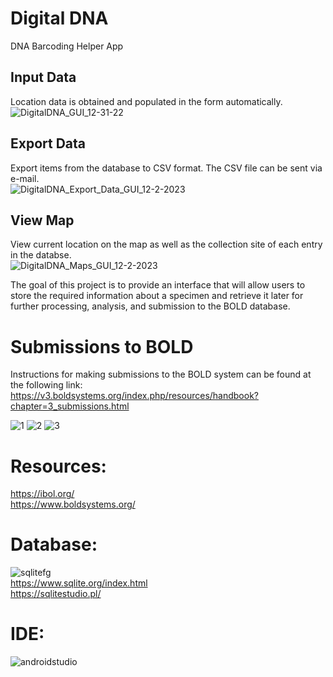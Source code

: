 # Digital DNA   
DNA Barcoding Helper App  

## Input Data  
Location data is obtained and populated in the form automatically. 
![DigitalDNA_GUI_12-31-22](https://user-images.githubusercontent.com/22214754/210152670-321cccfa-be72-4ebd-ad20-37069b3fbde6.gif)  

## Export Data
Export items from the database to CSV format. The CSV file can be sent via e-mail.  
![DigitalDNA_Export_Data_GUI_12-2-2023](https://user-images.githubusercontent.com/22214754/210271159-1301f03a-d685-4f95-9f12-deebfc9f14a4.gif)     

## View Map
View current location on the map as well as the collection site of each entry in the databse.  
![DigitalDNA_Maps_GUI_12-2-2023](https://user-images.githubusercontent.com/22214754/210270673-2a928797-10b2-4d16-9da1-f2c5fa7c1de6.gif)     

The goal of this project is to provide an interface that will allow users to store the required information about a specimen and retrieve it later for further processing, analysis, and submission to the BOLD database.  

# Submissions to BOLD  
Instructions for making submissions to the BOLD system can be found at the following link:  
https://v3.boldsystems.org/index.php/resources/handbook?chapter=3_submissions.html  

![1](https://user-images.githubusercontent.com/22214754/208317701-5bf76483-6324-497e-8488-682b9eaec4d8.PNG)
![2](https://user-images.githubusercontent.com/22214754/208317704-60d88e29-51cc-4a06-910e-c537af146cab.PNG)
![3](https://user-images.githubusercontent.com/22214754/208317706-b52d70af-6eb8-47b9-bc5a-05db276d4f42.PNG) 

# **Resources:**  
https://ibol.org/  
https://www.boldsystems.org/  

# **Database:**        
![sqlitefg](https://user-images.githubusercontent.com/22214754/179894516-3059e142-fb38-40bc-a32c-65500a223eb1.png)    
https://www.sqlite.org/index.html    
https://sqlitestudio.pl/

# **IDE:**  
![androidstudio](https://user-images.githubusercontent.com/22214754/209419249-7c587875-f300-4b50-bb72-2658750240bf.png)  
